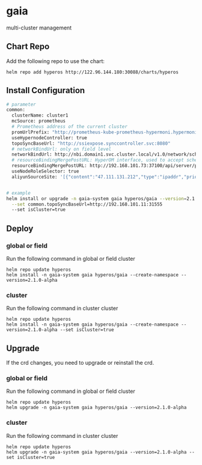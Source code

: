 # gaia
multi-cluster management


## Chart Repo
Add the following repo to use the chart:
```console
helm repo add hyperos http://122.96.144.180:30088/charts/hyperos
```

## Install Configuration

```bash
# parameter
common:
  clusterName: cluster1
  mcSource: prometheus
  # Prometheus address of the current cluster
  promUrlPrefix: "http://prometheus-kube-prometheus-hypermoni.hypermonitor:9090"
  useHypernodeController: true
  topoSyncBaseUrl: "http://ssiexpose.synccontroller.svc:8080"
  # networkBindUrl: only on field level
  networkBindUrl: http://nbi.domain1.svc.cluster.local/v1.0/network/scheme
  # resourceBindingMergePostURL: HyperOM interface, used to accept scheduling results.
  resourceBindingMergePostURL: http://192.168.101.73:37100/api/server/preScheduleSchemeReceiver
  useNodeRoleSelector: true
  aliyunSourceSite: '[{"content":"47.111.131.212","type":"ipaddr","priority":"20","port":80,"weight":"10"}]'


# example
helm install or upgrade -n gaia-system gaia hyperos/gaia --version=2.1.0-alpha \
  --set common.topoSyncBaseUrl=http://192.168.101.11:31555
  --set isCluster=true
```

## Deploy

### global or field
Run the following command in global or field cluster
```console
helm repo update hyperos
helm install -n gaia-system gaia hyperos/gaia --create-namespace --version=2.1.0-alpha
```

### cluster
Run the following command in cluster cluster
```console
helm repo update hyperos
helm install -n gaia-system gaia hyperos/gaia --create-namespace --version=2.1.0-alpha --set isCluster=true
```

## Upgrade

If the crd changes, you need to upgrade or reinstall the crd.

### global or field
Run the following command in global or field cluster
```console
helm repo update hyperos
helm upgrade -n gaia-system gaia hyperos/gaia --version=2.1.0-alpha
```

### cluster
Run the following command in cluster cluster
```console
helm repo update hyperos
helm upgrade -n gaia-system gaia hyperos/gaia --version=2.1.0-alpha --set isCluster=true
```
